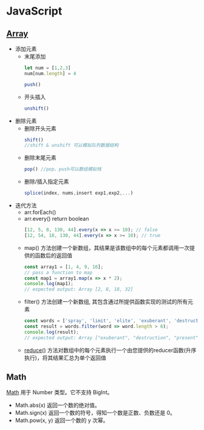 # JavaScript

## [Array](https://developer.mozilla.org/zh-CN/docs/Web/JavaScript/Reference/Global_Objects/Array)

- 添加元素
  - 末尾添加 
    ```js
    let num = [1,2,3]
    num[num.length] = 4
    
    push()
    ```
  - 开头插入
    ```js
    unshift()
    ```
- 删除元素
  - 删除开头元素
    ```js
    shift()
    //shift & unshift 可以模拟队列数据结构
    ```
  - 删除末尾元素
    ```js
    pop() //pop、push可以数组模拟栈
    ```
  - 删除/插入指定元素 
    ```js
    splice(index, nums,insert exp1,exp2,...)
    ```
- 迭代方法
  - arr.forEach()
  - arr.every() return boolean
    ```js
    [12, 5, 8, 130, 44].every(x => x >= 10); // false
    [12, 54, 18, 130, 44].every(x => x >= 10); // true
    ```
  - map() 方法创建一个新数组，其结果是该数组中的每个元素都调用一次提供的函数后的返回值
    ```js
    const array1 = [1, 4, 9, 16];
    // pass a function to map
    const map1 = array1.map(x => x * 2);
    console.log(map1);
    // expected output: Array [2, 8, 18, 32]
    ```
  - filter() 方法创建一个新数组, 其包含通过所提供函数实现的测试的所有元素
    ```js
    const words = ['spray', 'limit', 'elite', 'exuberant', 'destruction', 'present'];
    const result = words.filter(word => word.length > 6);
    console.log(result);
    // expected output: Array ["exuberant", "destruction", "present"]
    ```
  - [reduce()](https://developer.mozilla.org/zh-CN/docs/Web/JavaScript/Reference/Global_Objects/Array/reduce) 方法对数组中的每个元素执行一个由您提供的reducer函数(升序执行)，将其结果汇总为单个返回值


## Math

[Math](https://developer.mozilla.org/zh-CN/docs/Web/JavaScript/Reference/Global_Objects/Math) 用于 Number 类型。它不支持 BigInt。

- Math.abs(x) 返回一个数的绝对值。
- Math.sign(x) 返回一个数的符号，得知一个数是正数、负数还是 0。
- Math.pow(x, y) 返回一个数的 y 次幂。
